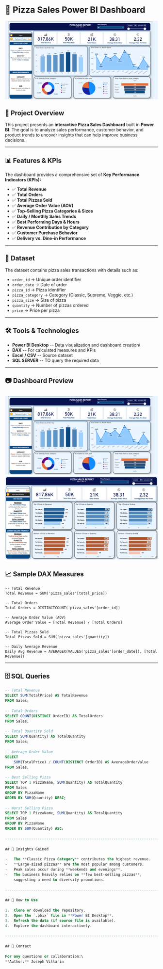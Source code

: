 # 🍕 Pizza Sales Power BI Dashboard
![image alt](https://github.com/joseph0327/PowerBI-Pizza-Sales/blob/ec1712100fb1af58437d3a9f5949e7b3c6478cfc/Pizza%20Sales%20Power_pt1.png)
## 📌 Project Overview

This project presents an **interactive Pizza Sales Dashboard** built in
**Power BI**.
The goal is to analyze sales performance, customer behavior, and product
trends to uncover insights that can help improve business decisions.

------------------------------------------------------------------------

## 📊 Features & KPIs

The dashboard provides a comprehensive set of **Key Performance
Indicators (KPIs):**

-   ✅ **Total Revenue**
-   ✅ **Total Orders**
-   ✅ **Total Pizzas Sold**
-   ✅ **Average Order Value (AOV)**
-   ✅ **Top-Selling Pizza Categories & Sizes**
-   ✅ **Daily / Monthly Sales Trends**
-   ✅ **Best Performing Days & Hours**
-   ✅ **Revenue Contribution by Category**
-   ✅ **Customer Purchase Behavior**
-   ✅ **Delivery vs. Dine-in Performance**

------------------------------------------------------------------------

## 📂 Dataset

The dataset contains pizza sales transactions with details such as:

-   `order_id` → Unique order identifier
-   `order_date` → Date of order
-   `pizza_id` → Pizza identifier
-   `pizza_category` → Category (Classic, Supreme, Veggie, etc.)
-   `pizza_size` → Size of pizza
-   `quantity` → Number of pizzas ordered
-   `price` → Price per pizza

------------------------------------------------------------------------

## 🛠 Tools & Technologies

-   **Power BI Desktop** -- Data visualization and dashboard creation\
-   **DAX** -- For calculated measures and KPIs
-   **Excel / CSV** -- Source dataset
-   **SQL SERVER** -- TO query the required data

------------------------------------------------------------------------

## 📷 Dashboard Preview

![image alt](https://github.com/joseph0327/PowerBI-Pizza-Sales/blob/ec1712100fb1af58437d3a9f5949e7b3c6478cfc/Pizza%20Sales%20Power_pt1.png)
![image alt](https://github.com/joseph0327/PowerBI-Pizza-Sales/blob/3b788766334cebe34627a464c8a58f253b359e05/Pizza%20Sales%20Power_pt2.png)
------------------------------------------------------------------------

## 📈 Sample DAX Measures

``` dax
-- Total Revenue
Total Revenue = SUM('pizza_sales'[total_price])

-- Total Orders
Total Orders = DISTINCTCOUNT('pizza_sales'[order_id])

-- Average Order Value (AOV)
Average Order Value = [Total Revenue] / [Total Orders]

-- Total Pizzas Sold
Total Pizzas Sold = SUM('pizza_sales'[quantity])

-- Daily Average Revenue
Daily Avg Revenue = AVERAGEX(VALUES('pizza_sales'[order_date]), [Total Revenue])
```

------------------------------------------------------------------------

## 🗄️ SQL Queries  

```sql
-- Total Revenue
SELECT SUM(TotalPrice) AS TotalRevenue
FROM Sales;

-- Total Orders
SELECT COUNT(DISTINCT OrderID) AS TotalOrders
FROM Sales;

-- Total Quantity Sold
SELECT SUM(Quantity) AS TotalQuantity
FROM Sales;

-- Average Order Value
SELECT 
    SUM(TotalPrice) / COUNT(DISTINCT OrderID) AS AverageOrderValue
FROM Sales;

-- Best Selling Pizza
SELECT TOP 1 PizzaName, SUM(Quantity) AS TotalQuantity
FROM Sales
GROUP BY PizzaName
ORDER BY SUM(Quantity) DESC;

-- Worst Selling Pizza
SELECT TOP 1 PizzaName, SUM(Quantity) AS TotalQuantity
FROM Sales
GROUP BY PizzaName
ORDER BY SUM(Quantity) ASC;

------------------------------------------------------------------------

## 🚀 Insights Gained

-   The **Classic Pizza Category** contributes the highest revenue.
-   **Large-sized pizzas** are the most popular among customers.
-   Peak sales occur during **weekends and evenings**.
-   The business heavily relies on **few best-selling pizzas**,
    suggesting a need to diversify promotions.

------------------------------------------------------------------------

## 📌 How to Use

1.  Clone or download the repository.
2.  Open the `.pbix` file in **Power BI Desktop**.
3.  Refresh the data (if source file is available).
4.  Explore the dashboard interactively.

------------------------------------------------------------------------

## 📧 Contact

For any questions or collaboration:\
**Author:** Joseph Villarin
